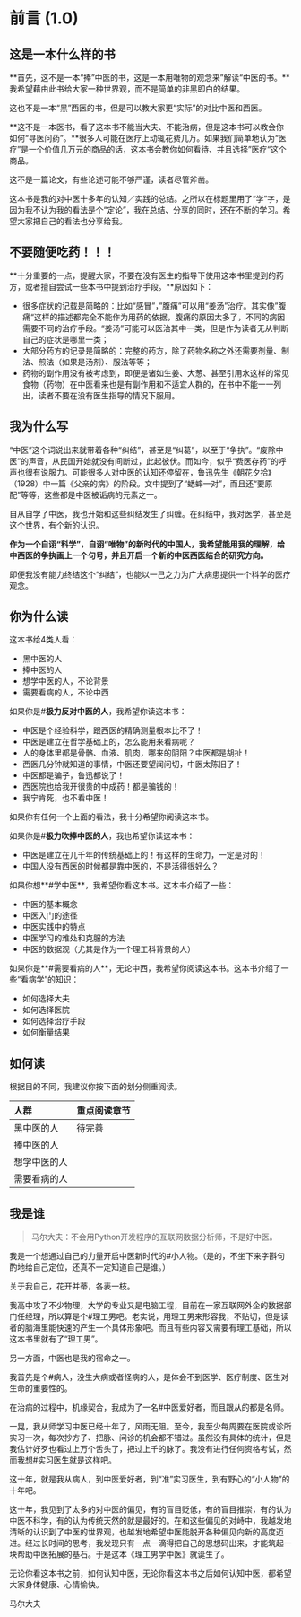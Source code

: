 # 前言 \(1.0\)

## 这是一本什么样的书

**首先，这不是一本“捧”中医的书，这是一本用唯物的观念来”解读“中医的书。**我希望藉由此书给大家一种世界观，而不是简单的非黑即白的结果。

这也不是一本“黑”西医的书，但是可以教大家更“实际”的对比中医和西医。

**这不是一本医书，看了这本书不能当大夫、不能治病，但是这本书可以教会你如何“寻医问药”。**很多人可能在医疗上动辄花费几万。如果我们简单地认为“医疗”是一个价值几万元的商品的话，这本书会教你如何看待、并且选择”医疗“这个商品。

这不是一篇论文，有些论述可能不够严谨，读者尽管斧凿。

这本书是我的对中医十多年的认知／实践的总结。之所以在标题里用了“学”字，是因为我不认为我的看法是个“定论”，我在总结、分享的同时，还在不断的学习。希望大家把自己的看法也分享给我。

## 不要随便吃药！！！

**十分重要的一点，提醒大家，不要在没有医生的指导下使用这本书里提到的药方，或者擅自尝试一些本书中提到治疗手段。**原因如下：

* 很多症状的记载是简略的：比如“感冒”，”腹痛”可以用“姜汤”治疗。其实像”腹痛“这样的描述都完全不能作为用药的依据，腹痛的原因太多了，不同的病因需要不同的治疗手段。“姜汤”可能可以医治其中一类，但是作为读者无从判断自己的症状是哪里一类；
* 大部分药方的记录是简略的：完整的药方，除了药物名称之外还需要剂量、制法、煎法（如果是汤剂）、服法等等；
* 药物的副作用没有被考虑到，即便是诸如生姜、大葱、甚至引用水这样的常见食物（药物）在中医看来也是有副作用和不适宜人群的，在书中不能一一列出，读者不要在没有医生指导的情况下服用。

## 我为什么写

“中医”这个词说出来就带着各种“纠结”，甚至是“纠葛”，以至于“争执”。“废除中医”的声音，从民国开始就没有间断过，此起彼伏。而如今，似乎“费医存药”的呼声也很有说服力。可能很多人对中医的认知还停留在，鲁迅先生《朝花夕拾》（1928）中一篇《父亲的病》的阶段。文中提到了“蟋蟀一对”，而且还“要原配”等等，这些都是中医被诟病的元素之一。

自从自学了中医，我也开始和这些纠结发生了纠缠。在纠结中，我对医学，甚至是这个世界，有个新的认识。

**作为一个自诩“科学”，自诩“唯物”的新时代的中国人，我希望能用我的理解，给中西医的争执画上一个句号，并且开启一个新的中医西医结合的研究方向。**

即便我没有能力终结这个“纠结”，也能以一己之力为广大病患提供一个科学的医疗观念。

## 你为什么读

这本书给4类人看：

* 黑中医的人
* 捧中医的人
* 想学中医的人，不论背景
* 需要看病的人，不论中西

如果你是\#**极力反对中医的人**，我希望你读这本书：

* 中医是个经验科学，跟西医的精确测量根本比不了！
* 中医是建立在哲学基础上的，怎么能用来看病呢？
* 人的身体里都是骨骼、血液、肌肉，哪来的阴阳？中医都是胡扯！
* 西医几分钟就知道的事情，中医还要望闻问切，中医太陈旧了！
* 中医都是骗子，鲁迅都说了！
* 西医院也给我开很贵的中成药！都是骗钱的！
* 我宁肯死，也不看中医！

如果你有任何一个上面的看法，我十分希望你阅读这本书。

如果你是\#**极力吹捧中医的人**，我也希望你读这本书：

* 中医是建立在几千年的传统基础上的！有这样的生命力，一定是对的！
* 中国人没有西医的时候都是靠中医的，不是活得很好么？

如果你想**\#学中医**，我希望你看这本书。这本书介绍了一些：

* 中医的基本概念 
* 中医入门的途径 
* 中医实践中的特点
* 中医学习的难处和克服的方法
* 中医的数据观（尤其是作为一个理工科背景的人）

如果你是**\#需要看病的人**，无论中西，我希望你阅读这本书。这本书介绍了一些“看病学”的知识：

* 如何选择大夫
* 如何选择医院 
* 如何选择治疗手段 
* 如何衡量结果

## 如何读

根据目的不同，我建议你按下面的划分侧重阅读。

| 人群 | 重点阅读章节 |
| :--- | :--- |
| 黑中医的人 | 待完善 |
| 捧中医的人 |  |
| 想学中医的人 |  |
| 需要看病的人 |  |

## 我是谁

> 马尔大夫：不会用Python开发程序的互联网数据分析师，不是好中医。

我是一个想通过自己的力量开启中医新时代的\#小人物。（是的，不坐下来字斟句酌地给自己定位，还真不一定知道自己是谁。）

关于我自己，花开并蒂，各表一枝。

我高中攻了不少物理，大学的专业又是电脑工程，目前在一家互联网外企的数据部门任经理，所以算是个\#理工男吧。老实说，用理工男来形容我，不贴切，但是读者的脑海里能快速的产生一个具体形象吧。而且有些内容又需要有理工基础，所以这本书里就有了“理工男”。

另一方面，中医也是我的宿命之一。

我首先是个\#病人，没生大病或者怪病的人，是体会不到医学、医疗制度、医生对生命的重要性的。

在治病的过程中，机缘契合，我成为了一名\#中医爱好者，而且跟从的都是名师。

一晃，我从师学习中医已经十年了，风雨无阻。至今，我至少每周要在医院或诊所实习一次，每次抄方子、把脉、问诊的机会都不错过。虽然没有具体的统计，但是我估计好歹也看过上万个舌头了，把过上千的脉了。我没有进行任何资格考试，然而我想\#实习医生就是这样吧。

这十年，就是我从病人，到中医爱好者，到“准”实习医生，到有野心的“小人物”的十年吧。

这十年，我见到了太多的对中医的偏见，有的盲目贬低，有的盲目推崇，有的认为中医不科学，有的认为传统天然的就是最好的。在和这些偏见的对峙中，我越发地清晰的认识到了中医的世界观，也越发地希望中医能脱开各种偏见向新的高度迈进。经过长时间的思考，我发现只有一点一滴得把自己的思想码出来，才能筑起一块帮助中医拓展的基石。于是这本《理工男学中医》就诞生了。

无论你看这本书之前，如何认知中医，无论你看这本书之后如何认知中医，都希望大家身体健康、心情愉快。

马尔大夫

